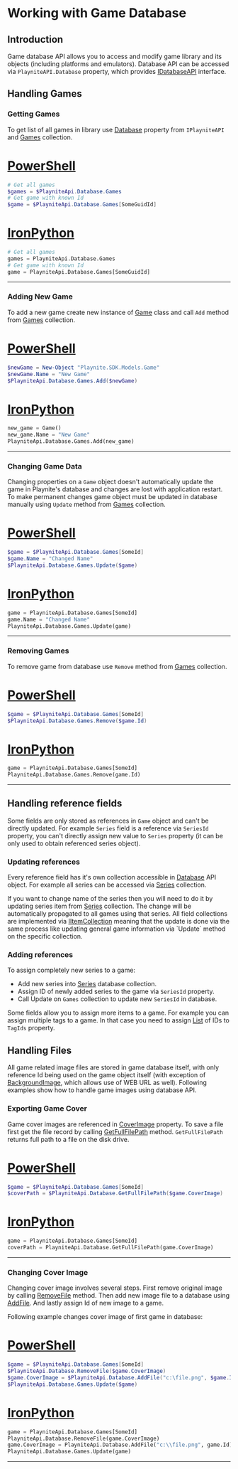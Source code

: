 Working with Game Database
=====================

Introduction
---------------------
Game database API allows you to access and modify game library and its objects (including platforms and emulators). Database API can be accessed via `PlayniteAPI.Database` property, which provides [IDatabaseAPI](xref:Playnite.SDK.IGameDatabaseAPI) interface.

Handling Games
---------------------

### Getting Games

To get list of all games in library use [Database](xref:Playnite.SDK.IPlayniteAPI.Database) property from `IPlayniteAPI` and [Games](xref:Playnite.SDK.IGameDatabase.Games) collection.

# [PowerShell](#tab/tabpowershell)
```powershell
# Get all games
$games = $PlayniteApi.Database.Games
# Get game with known Id
$game = $PlayniteApi.Database.Games[SomeGuidId]
```

# [IronPython](#tab/tabpython)
```python
# Get all games
games = PlayniteApi.Database.Games
# Get game with known Id
game = PlayniteApi.Database.Games[SomeGuidId]
```
***

### Adding New Game

To add a new game create new instance of [Game](xref:Playnite.SDK.Models.Game) class and call `Add` method from [Games](xref:Playnite.SDK.IGameDatabase.Games) collection.

# [PowerShell](#tab/tabpowershell)
```powershell
$newGame = New-Object "Playnite.SDK.Models.Game"
$newGame.Name = "New Game"
$PlayniteApi.Database.Games.Add($newGame)
```

# [IronPython](#tab/tabpython)
```python
new_game = Game()
new_game.Name = "New Game"
PlayniteApi.Database.Games.Add(new_game)
```
***

### Changing Game Data

Changing properties on a `Game` object doesn't automatically update the game in Playnite's database and changes are lost with application restart. To make permanent changes game object must be updated in database manually using `Update` method from [Games](xref:Playnite.SDK.IGameDatabase.Games) collection.

# [PowerShell](#tab/tabpowershell)
```powershell
$game = $PlayniteApi.Database.Games[SomeId]
$game.Name = "Changed Name"
$PlayniteApi.Database.Games.Update($game)
```

# [IronPython](#tab/tabpython)
```python
game = PlayniteApi.Database.Games[SomeId]
game.Name = "Changed Name"
PlayniteApi.Database.Games.Update(game)
```
***

### Removing Games

To remove game from database use `Remove` method from [Games](xref:Playnite.SDK.IGameDatabase.Games) collection.

# [PowerShell](#tab/tabpowershell)
```powershell
$game = $PlayniteApi.Database.Games[SomeId]
$PlayniteApi.Database.Games.Remove($game.Id)
```

# [IronPython](#tab/tabpython)
```python
game = PlayniteApi.Database.Games[SomeId]
PlayniteApi.Database.Games.Remove(game.Id)
```
***

Handling reference fields
---------------------

Some fields are only stored as references in `Game` object and can't be directly updated. For example `Series` field is a reference via `SeriesId` property, you can't directly assign new value to `Series` property (it can be only used to obtain referenced series object).

### Updating references

Every reference field has it's own collection accessible in [Database](xref:Playnite.SDK.IPlayniteAPI.Database) API object. For example all series can be accessed via [Series](xref:Playnite.SDK.IGameDatabase.Series) collection.

If you want to change name of the series then you will need to do it by updating series item from [Series](xref:Playnite.SDK.IGameDatabase.Series) collection. The change will be automatically propagated to all games using that series. All field collections are implemented via [IItemCollection](xref:Playnite.SDK.IItemCollection`1) meaning that the update is done via the same process like updating general game information via `Update` method on the specific collection.

### Adding references

To assign completely new series to a game:

- Add new series into [Series](xref:Playnite.SDK.IGameDatabase.Series) database collection.
- Assign ID of newly added series to the game via `SeriesId` property.
- Call Update on `Games` collection to update new `SeriesId` in database.

Some fields allow you to assign more items to a game. For example you can assign multiple tags to a game. In that case you need to assign [List](https://docs.microsoft.com/en-us/dotnet/api/system.collections.generic.list-1) of IDs to `TagIds` property.

Handling Files
---------------------

All game related image files are stored in game database itself, with only reference Id being used on the game object itself (with exception of [BackgroundImage](xref:Playnite.SDK.Models.Game.BackgroundImage), which allows use of WEB URL as well). Following examples show how to handle game images using database API.

### Exporting Game Cover

Game cover images are referenced in [CoverImage](xref:Playnite.SDK.Models.Game.CoverImage) property. To save a file first get the file record by calling [GetFullFilePath](xref:Playnite.SDK.IGameDatabaseAPI.GetFullFilePath(System.String)) method. `GetFullFilePath` returns full path to a file on the disk drive.

# [PowerShell](#tab/tabpowershell)
```powershell
$game = $PlayniteApi.Database.Games[SomeId]
$coverPath = $PlayniteApi.Database.GetFullFilePath($game.CoverImage)
```

# [IronPython](#tab/tabpython)
```python
game = PlayniteApi.Database.Games[SomeId]
coverPath = PlayniteApi.Database.GetFullFilePath(game.CoverImage)
```
***

### Changing Cover Image

Changing cover image involves several steps. First remove original image by calling [RemoveFile](xref:Playnite.SDK.IGameDatabaseAPI.RemoveFile(System.String)) method. Then add new image file to a database using [AddFile](xref:Playnite.SDK.IGameDatabaseAPI.AddFile(System.String,System.Guid)). And lastly assign Id of new image to a game.

Following example changes cover image of first game in database:

# [PowerShell](#tab/tabpowershell)
```powershell
$game = $PlayniteApi.Database.Games[SomeId]
$PlayniteApi.Database.RemoveFile($game.CoverImage)
$game.CoverImage = $PlayniteApi.Database.AddFile("c:\file.png", $game.Id)
$PlayniteApi.Database.Games.Update($game)
```

# [IronPython](#tab/tabpython)
```python
game = PlayniteApi.Database.Games[SomeId]
PlayniteApi.Database.RemoveFile(game.CoverImage)
game.CoverImage = PlayniteApi.Database.AddFile("c:\\file.png", game.Id)
PlayniteApi.Database.Games.Update(game)
```
***